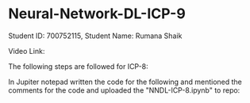 # Neural-Network-DL-ICP-9
Student ID: 700752115, Student Name: Rumana Shaik

Video Link: 

The following steps are followed for ICP-8:

In Jupiter notepad written the code for the following and mentioned the comments for the code and uploaded the "NNDL-ICP-8.ipynb" to repo:
